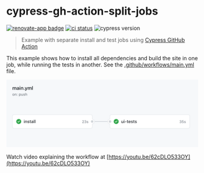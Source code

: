 # cypress-gh-action-split-jobs
[![renovate-app badge][renovate-badge]][renovate-app] [![ci status][ci image]][ci url] ![cypress version](https://img.shields.io/badge/cypress-9.5.4-brightgreen)
> Example with separate install and test jobs using [Cypress GitHub Action](https://github.com/cypress-io/github-action)

This example shows how to install all dependencies and build the site in one job, while running the tests in another. See the [.github/workflows/main.yml](./.github/workflows/main.yml) file.

![Workflow](./images/workflow.png)

Watch video explaining the workflow at [https://youtu.be/62cDLO533OY](https://youtu.be/62cDLO533OY)

[ci image]: https://github.com/bahmutov/cypress-gh-action-split-jobs/workflows/main/badge.svg?branch=main
[ci url]: https://github.com/bahmutov/cypress-gh-action-split-jobs/actions
[renovate-badge]: https://img.shields.io/badge/renovate-app-blue.svg
[renovate-app]: https://renovateapp.com/
